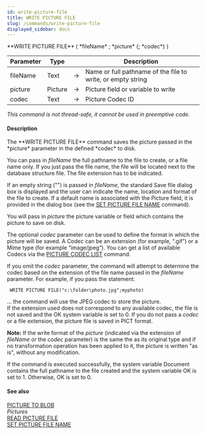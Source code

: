 ```yaml
---
id: write-picture-file
title: WRITE PICTURE FILE
slug: /commands/write-picture-file
displayed_sidebar: docs
---
```


<!--REF #_command_.WRITE PICTURE FILE.Syntax-->**WRITE PICTURE FILE** ( *fileName* ; *picture* {; *codec*} )<!-- END REF-->
<!--REF #_command_.WRITE PICTURE FILE.Params-->
| Parameter | Type |  | Description |
| --- | --- | --- | --- |
| fileName | Text | &#8594;  | Name or full pathname of the file to write, or empty string |
| picture | Picture | &#8594;  | Picture field or variable to write |
| codec | Text | &#8594;  | Picture Codec ID |

<!-- END REF-->

*This command is not thread-safe, it cannot be used in preemptive code.*


#### Description 

<!--REF #_command_.WRITE PICTURE FILE.Summary-->The **WRITE PICTURE FILE** command saves the picture passed in the *picture* parameter in the defined *codec* to disk.<!-- END REF--> 

You can pass in *fileName* the full pathname to the file to create, or a file name only. If you just pass the file name, the file will be located next to the database structure file. The file extension has to be indicated.

If an empty string ("") is passed in *fileName*, the standard Save file dialog box is displayed and the user can indicate the name, location and format of the file to create. If a default name is associated with the Picture field, it is provided in the dialog box (see the [SET PICTURE FILE NAME](set-picture-file-name.md) command). 

You will pass in *picture* the picture variable or field which contains the picture to save on disk.

The optional *codec* parameter can be used to define the format in which the picture will be saved. A Codec can be an extension (for example, “.gif”) or a Mime type (for example “image/jpeg”). You can get a list of available Codecs via the [PICTURE CODEC LIST](picture-codec-list.md) command.

If you omit the *codec* parameter, the command will attempt to determine the codec based on the extension of the file name passed in the *fileName* parameter. For example, if you pass the statement:  

```4d
 WRITE PICTURE FILE("c:\folder\photo.jpg";myphoto)
```

  
... the command will use the JPEG codec to store the picture.   
If the extension used does not correspond to any available codec, the file is not saved and the OK system variable is set to 0\. If you do not pass a *codec* or a file extension, the picture file is saved in PICT format. 

**Note:** If the write format of the *picture* (indicated via the extension of *fileName* or the *codec* parameter) is the same the as its original type and if no transformation operation has been applied to it, the picture is written "as is", without any modification. 

If the command is executed successfully, the system variable Document contains the full pathname to the file created and the system variable OK is set to 1\. Otherwise, OK is set to 0.

#### See also 

[PICTURE TO BLOB](picture-to-blob.md)  
*Pictures*  
[READ PICTURE FILE](read-picture-file.md)  
[SET PICTURE FILE NAME](set-picture-file-name.md)  